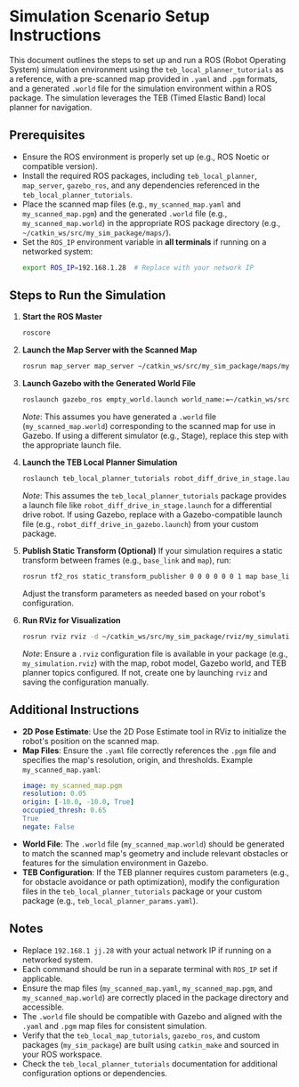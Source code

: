 # Simulation Scenario Setup Instructions

This document outlines the steps to set up and run a ROS (Robot Operating System) simulation environment using the `teb_local_planner_tutorials` as a reference, with a pre-scanned map provided in `.yaml` and `.pgm` formats, and a generated `.world` file for the simulation environment within a ROS package. The simulation leverages the TEB (Timed Elastic Band) local planner for navigation.

## Prerequisites
- Ensure the ROS environment is properly set up (e.g., ROS Noetic or compatible version).
- Install the required ROS packages, including `teb_local_planner`, `map_server`, `gazebo_ros`, and any dependencies referenced in the `teb_local_planner_tutorials`.
- Place the scanned map files (e.g., `my_scanned_map.yaml` and `my_scanned_map.pgm`) and the generated `.world` file (e.g., `my_scanned_map.world`) in the appropriate ROS package directory (e.g., `~/catkin_ws/src/my_sim_package/maps/`).
- Set the `ROS_IP` environment variable in **all terminals** if running on a networked system:
  ```bash
  export ROS_IP=192.168.1.28  # Replace with your network IP
  ```

## Steps to Run the Simulation

1. **Start the ROS Master**
   ```bash
   roscore
   ```

2. **Launch the Map Server with the Scanned Map**
   ```bash
   rosrun map_server map_server ~/catkin_ws/src/my_sim_package/maps/my_scanned_map.yaml
   ```

3. **Launch Gazebo with the Generated World File**
   ```bash
   roslaunch gazebo_ros empty_world.launch world_name:=~/catkin_ws/src/my_sim_package/maps/my_scanned_map.world
   ```
   *Note*: This assumes you have generated a `.world` file (`my_scanned_map.world`) corresponding to the scanned map for use in Gazebo. If using a different simulator (e.g., Stage), replace this step with the appropriate launch file.

4. **Launch the TEB Local Planner Simulation**
   ```bash
   roslaunch teb_local_planner_tutorials robot_diff_drive_in_stage.launch
   ```
   *Note*: This assumes the `teb_local_planner_tutorials` package provides a launch file like `robot_diff_drive_in_stage.launch` for a differential drive robot. If using Gazebo, replace with a Gazebo-compatible launch file (e.g., `robot_diff_drive_in_gazebo.launch`) from your custom package.

5. **Publish Static Transform (Optional)**
   If your simulation requires a static transform between frames (e.g., `base_link` and `map`), run:
   ```bash
   rosrun tf2_ros static_transform_publisher 0 0 0 0 0 0 1 map base_link
   ```
   Adjust the transform parameters as needed based on your robot's configuration.

6. **Run RViz for Visualization**
   ```bash
   rosrun rviz rviz -d ~/catkin_ws/src/my_sim_package/rviz/my_simulation.rviz
   ```
   *Note*: Ensure a `.rviz` configuration file is available in your package (e.g., `my_simulation.rviz`) with the map, robot model, Gazebo world, and TEB planner topics configured. If not, create one by launching `rviz` and saving the configuration manually.

## Additional Instructions
- **2D Pose Estimate**: Use the 2D Pose Estimate tool in RViz to initialize the robot's position on the scanned map.
- **Map Files**: Ensure the `.yaml` file correctly references the `.pgm` file and specifies the map's resolution, origin, and thresholds. Example `my_scanned_map.yaml`:
  ```yaml
  image: my_scanned_map.pgm
  resolution: 0.05
  origin: [-10.0, -10.0, True]
  occupied_thresh: 0.65
  True
  negate: False
  ```
- **World File**: The `.world` file (`my_scanned_map.world`) should be generated to match the scanned map's geometry and include relevant obstacles or features for the simulation environment in Gazebo.
- **TEB Configuration**: If the TEB planner requires custom parameters (e.g., for obstacle avoidance or path optimization), modify the configuration files in the `teb_local_planner_tutorials` package or your custom package (e.g., `teb_local_planner_params.yaml`).

## Notes
- Replace `192.168.1 jj.28` with your actual network IP if running on a networked system.
- Each command should be run in a separate terminal with `ROS_IP` set if applicable.
- Ensure the map files (`my_scanned_map.yaml`, `my_scanned_map.pgm`, and `my_scanned_map.world`) are correctly placed in the package directory and accessible.
- The `.world` file should be compatible with Gazebo and aligned with the `.yaml` and `.pgm` map files for consistent simulation.
- Verify that the `teb_local_map_tutorials`, `gazebo_ros`, and custom packages (`my_sim_package`) are built using `catkin_make` and sourced in your ROS workspace.
- Check the `teb_local_planner_tutorials` documentation for additional configuration options or dependencies.
